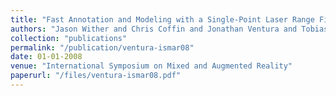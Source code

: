 ```yaml
---
title: "Fast Annotation and Modeling with a Single-Point Laser Range Finder"
authors: "Jason Wither and Chris Coffin and Jonathan Ventura and Tobias H{\"o}llerer"
collection: "publications"
permalink: "/publication/ventura-ismar08"
date: 01-01-2008
venue: "International Symposium on Mixed and Augmented Reality"
paperurl: "/files/ventura-ismar08.pdf"
---
```

